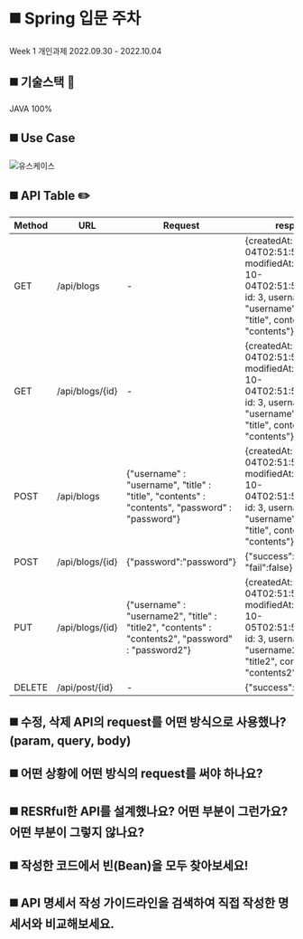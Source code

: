 # ◼️ Spring 입문 주차
Week 1 개인과제
2022.09.30 - 2022.10.04

## ◼️ 기술스택 🔨
JAVA 100%

## ◼️ Use Case
![유스케이스](https://user-images.githubusercontent.com/99253403/193749896-ca8f7c78-3434-4283-8e93-2cd1b9d7d907.JPG)

## ◼️ API Table ✏️
Method | URL | Request | response | 
--- | --- | --- | --- |
GET | /api/blogs | - |{createdAt: "2022-10-04T02:51:52.702872", modifiedAt: "2022-10-04T02:51:52.702872", id: 3, username: "username", title: "title", contents: "contents"} |
GET | /api/blogs/{id} | - | {createdAt: "2022-10-04T02:51:52.702872", modifiedAt: "2022-10-04T02:51:52.702872", id: 3, username: "username", title: "title", contents: "contents"} |
POST | /api/blogs | {"username" : "username", "title" : "title", "contents" : "contents", "password" : "password"}| {createdAt: "2022-10-04T02:51:52.702872", modifiedAt: "2022-10-04T02:51:52.702872", id: 3, username: "username", title: "title", contents: "contents"} |
POST | /api/blogs/{id} | {"password":"password"} | {"success":true, "fail":false} |
PUT | /api/blogs/{id} | {"username" : "username2", "title" : "title2", "contents" : "contents2", "password" : "password2"}| {createdAt: "2022-10-04T02:51:52.702872", modifiedAt: "2022-10-05T02:51:52.702872", id: 3, username: "username2", title: "title2", contents: "contents2"} |
DELETE | /api/post/{id} | - | {"success":"true"} |

## ◼️ 수정, 삭제 API의 request를 어떤 방식으로 사용했나? (param, query, body)


## ◼️ 어떤 상황에 어떤 방식의 request를 써야 하나요?


## ◼️ RESRful한 API를 설계했나요? 어떤 부분이 그런가요? 어떤 부분이 그렇지 않나요?


## ◼️ 작성한 코드에서 빈(Bean)을 모두 찾아보세요!


## ◼️ API 명세서 작성 가이드라인을 검색하여 직접 작성한 명세서와 비교해보세요.


